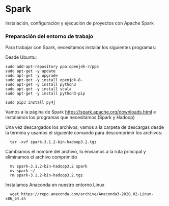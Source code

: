 # Spark 
Instalación, configuración y ejecución de proyectos con Apache Spark

### Preparación del entorno de trabajo
Para trabajar con Spark, necesitamos instalar los siguientes programas:

Desde Ubuntu:
  ```
  sudo add-apt-repository ppa:openjdk-r/ppa
  sudo apt-get -y update
  sudo apt-get -y upgrade
  sudo apt-get -y install openjdk-8-
  sudo apt-get -y install python3
  sudo apt-get -y install scala
  sudo apt-get -y install python3-pip
  
  sudo pip3 install py4j  
  ```
Vamos a la página de Spark https://spark.apache.org/downloads.html e instalamos los programas que necesitamos (Spark y Hadoop)
  
Una vez descargados los archivos, vamos a la carpeta de descargas desde la termina y usamos el siguiente comando para descomprimir los archivos:
  
```
  tar -xvf spark-3.1.2-bin-hadoop3.2.tgz  
```
  
Cambiamos el nombre del archivo, lo enviamos a la ruta principal y eliminamos el archivo comprimido

```
  mv spark-3.1.2-bin-hadoop3.2 spark
  mv spark ~/
  rm spark-3.1.2-bin-hadoop3.2.tgz
```
  
Instalamos Anaconda en nuestro entorno Linux
  
```
  wget https://repo.anaconda.com/archive/Anaconda3-2020.02-Linux-x86_64.sh  
```

